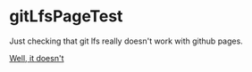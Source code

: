 # gitLfsPageTest

Just checking that git lfs really doesn't work with github pages.

[Well, it doesn't](https://www.isageek.com.br/gitLfsPageTest/)
